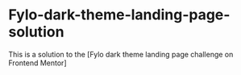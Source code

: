 # Fylo-dark-theme-landing-page-solution
This is a solution to the [Fylo dark theme landing page challenge on Frontend Mentor]
